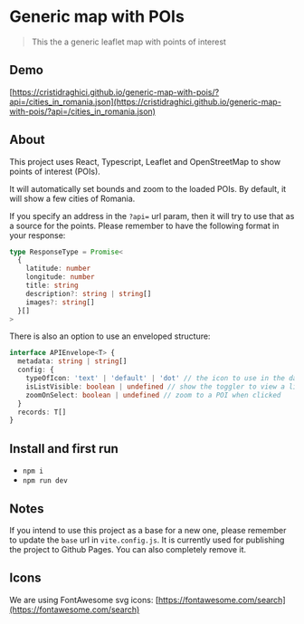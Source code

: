 # Generic map with POIs

> This the a generic leaflet map with points of interest

## Demo

[https://cristidraghici.github.io/generic-map-with-pois/?api=/cities_in_romania.json](https://cristidraghici.github.io/generic-map-with-pois/?api=/cities_in_romania.json)

## About

This project uses React, Typescript, Leaflet and OpenStreetMap to show points of interest (POIs).

It will automatically set bounds and zoom to the loaded POIs. By default, it will show a few cities of Romania.

If you specify an address in the `?api=` url param, then it will try to use that as a source for the points. Please remember to have the following format in your response:

```typescript
type ResponseType = Promise<
  {
    latitude: number
    longitude: number
    title: string
    description?: string | string[]
    images?: string[]
  }[]
>
```

There is also an option to use an enveloped structure:

```typescript
interface APIEnvelope<T> {
  metadata: string | string[]
  config: {
    typeOfIcon: 'text' | 'default' | 'dot' // the icon to use in the data
    isListVisible: boolean | undefined // show the toggler to view a list
    zoomOnSelect: boolean | undefined // zoom to a POI when clicked
  }
  records: T[]
}
```

## Install and first run

- `npm i`
- `npm run dev`

## Notes

If you intend to use this project as a base for a new one, please remember to update the `base` url in `vite.config.js`. It is currently used for publishing the project to Github Pages. You can also completely remove it.

## Icons

We are using FontAwesome svg icons: [https://fontawesome.com/search](https://fontawesome.com/search)
